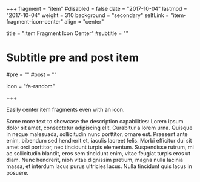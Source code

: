+++
fragment = "item"
#disabled = false
date = "2017-10-04"
lastmod = "2017-10-04"
weight = 310
background = "secondary"
selfLink = "item-fragment-icon-center"
align = "center"

title = "Item Fragment Icon Center"
#subtitle = ""

# Subtitle pre and post item
#pre = ""
#post = ""

icon = "fa-random"

+++

Easily center item fragments even with an icon.

Some more text to showcase the description capabilities:
Lorem ipsum dolor sit amet, consectetur adipiscing elit.
Curabitur a lorem urna.
Quisque in neque malesuada, sollicitudin nunc porttitor, ornare est.
Praesent ante enim, bibendum sed hendrerit et, iaculis laoreet felis.
Morbi efficitur dui sit amet orci porttitor, nec tincidunt turpis elementum.
Suspendisse rutrum, mi ac sollicitudin blandit, eros sem tincidunt enim, vitae feugiat turpis eros ut diam.
Nunc hendrerit, nibh vitae dignissim pretium, magna nulla lacinia massa, et interdum lacus purus ultricies lacus.
Nulla tincidunt quis lacus in posuere.

